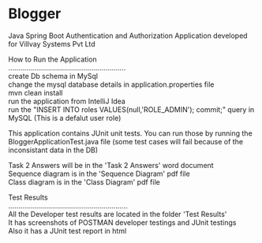 # Blogger
Java Spring Boot Authentication and Authorization Application developed for Villvay Systems Pvt Ltd  
  
How to Run the Application  
...........................................................  
create Db schema in MySql  
change the mysql database details in application.properties file  
mvn clean install  
run the application from IntelliJ Idea  
run the "INSERT INTO roles VALUES(null,'ROLE_ADMIN'); commit;" query in MySQL (This is a defalut user role)  
  
This application contains JUnit unit tests. You can run those by running the BloggerApplicationTest.java file (some test cases will fail because of the inconsistant data in the DB)  
  
Task 2 Answers will be in the 'Task 2 Answers' word document  
Sequence diagram is in the 'Sequence Diagram' pdf file  
Class diagram is in the 'Class Diagram' pdf file  
  
  
Test Results  
............................................................  
All the Developer test results are located in the folder 'Test Results'  
It has screenshots of POSTMAN developer testings and JUnit testings    
Also it has a JUnit test report in html  

